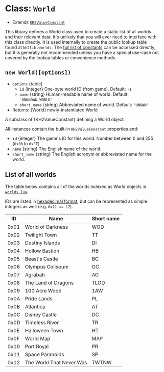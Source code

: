 # Class: `World`

- Extends [`KH2ValueConstant`][kh2valueconstant]

This library defines a World class used to create a static list of all worlds and their relevant data.
It's unlikely that you will ever need to interface with this class directly.
It is used internally to create the public lookup table found at `kh2lib.worlds`.
The [full list of constants][constants] can be accessed directly, but it is generally not recommended
unless you have a special use-case not covered by the lookup tables or convenience methods.

## `new World([options])`

- `options` {table}
  - `id` {integer} One-byte world ID (from game). Default: `-1`
  - `name` {string} Human-readable name of world. Default: `'UNKNOWN_WORLD'`
  - `short_name` {string} Abbreviated name of world. Default: `'UNKWN'`
- Returns: {World} newly-instantiated World

A subclass of {KH2ValueConstant} defining a World object.

All instances contain the built-in `KH2ValueConstant` properties and:

- `id` {integer} The game's ID for this world. Number between 0 and 255 (`0x00` to `0xFF`).
- `name` {string} The English name of the world.
- `short_name` {string} The English acronym or abbreviated name for the world.

## List of all worlds

The table below contains all of the worlds indexed as World objects in [`worlds.lua`][worlds_code].

IDs are listed in [hexadecimal format][1], but can be represented as simple integers as well
(e.g. `0x11 == 17`).

| ID   | Name                     | Short name |
| ---- | ------------------------ | ---------- |
| 0x01 | World of Darkness        | WOD        |
| 0x02 | Twilight Town            | TT         |
| 0x03 | Destiny Islands          | DI         |
| 0x04 | Hollow Bastion           | HB         |
| 0x05 | Beast's Castle           | BC         |
| 0x06 | Olympus Coliseum         | OC         |
| 0x07 | Agrabah                  | AG         |
| 0x08 | The Land of Dragons      | TLOD       |
| 0x09 | 100 Acre Wood            | 1AW        |
| 0x0A | Pride Lands              | PL         |
| 0x0B | Atlantica                | AT         |
| 0x0C | Disney Castle            | DC         |
| 0x0D | Timeless River           | TR         |
| 0x0E | Halloween Town           | HT         |
| 0x0F | World Map                | MAP        |
| 0x10 | Port Royal               | PR         |
| 0x11 | Space Paranoids          | SP         |
| 0x12 | The World That Never Was | TWTNW      |

<!-- Reference links -->
[constants]: /docs/reference/constants/README.md
[worlds_code]: /io_packages/kh2lib/constants/worlds.lua
[kh2valueconstant]: /docs/reference/constants/kh2valueconstant.md
[1]: https://en.wikipedia.org/wiki/Hexadecimal#:~:text=Hexadecimal%20\(also%20known,ten%20to%20fifteen.&text=In%20programming%2C%20several%20notations%20denote%20hexadecimal%20numbers%2C%20usually%20involving%20a%20prefix.%20The%20prefix%200x%20is%20used%20in%20C%2C%20which%20would%20denote%20this%20value%20as%200x2C7.
